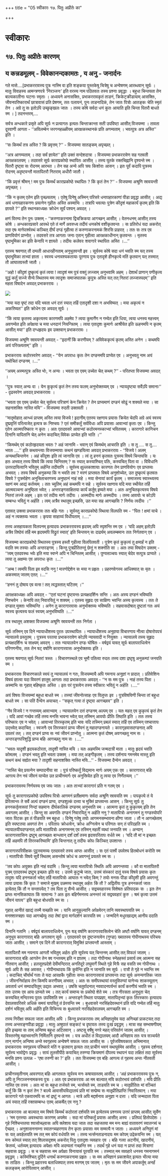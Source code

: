 +++
title = "05 स्वीकारः १७. पितुः अप्रीतेः का"

+++
# स्वीकारः

## १७. पितुः अप्रीतेः कारणम्

## य कन्नडमूलम् - विवेकानन्दकामतः , य अनु - जनार्दनः

गते मासे….\[प्रभाकररावस्य पुत्रः नास्मि वा इति शङ्कया पुस्तकेषु चित्रेषु च अन्वेषणम् आरब्धवान् सूर्यः । मातुः विवाहस्य आमन्त्रणपत्रे ‘निरञ्जनः’ इति वरस्य नाम पठितवतः तस्य प्रश्नाः प्रवृद्धाः । बहुधा चिन्तयता तेन बाल्यकालीनाः घटनाः स्मृताः । अध्ययने अनासक्तिः, प्रभाकररावकृतं ताडनं, क्रिकेट्क्रीडायाम् आसक्तिः, जीवनपरिष्कारार्थं छात्रावासं प्रति प्रेषणम्, ततः पलायनं, पुनः ताडनादिकं, तेन जातः पित्रोः आतङ्कः चेति स्मृतं तेन । अग्रे तु सः इतोऽपि उच्छृङ्खलः जातः । तस्य कोषे सर्वदा धनं कुतः आयाति इति चिन्ता पितरौ बाधते स्म । \] तदनन्तरम्….

सर्वत्र अन्धकारे प्रसृते अपि सूर्यः न प्रत्यागतः इत्यतः चिन्ताक्रान्ता सती उपविष्टा आसीत् विजयम्मा । तावता दूरवाणी आगता - ‘‘अविलम्बेन जरगनहळ्ळीयम् आरक्षकस्थानकं प्रति अगम्यताम् । भवत्पुत्रः अत्र अस्ति’’ इति ।

‘‘सः किमर्थं तत्र अस्ति ? किं प्रवृत्तम् ?’’ - विजयम्मा सातङ्कम् अपृच्छत् ।

‘‘अत्र आगम्यताम् । तदा सर्वं ज्ञायेत’’ इति उक्तं सन्देशदात्रा । विजयम्मा प्रभाकररावेण सह गतवती आरक्षकालयम् । तदवसरे सूर्यः काराप्रकोष्ठे स्थापितः आसीत् । तस्य युतके रक्तचिह्नानि दृश्यन्ते स्म । पितरौ दृष्ट्वा सः रोदनम् आरभत । तेन सह अन्ये अपि त्रयः किशोराः आसन् । इतः पूर्वं कदापि पुत्रस्य रोदनम् अदृष्टवन्तौ मातापितरौ नितराम् अधीरौ जातौ ।

‘‘किं प्रवृत्तं श्रीमन् ! मम पुत्रः किमर्थं काराप्रकोष्ठे स्थापितः ? किं कृतं तेन ?’’ - विजयम्मा अश्रूणि स्रावयन्ती अपृच्छत् ।

‘‘किं न कृतम् एतेन इति पृच्छ्यताम् । एतेषु दिनेषु अस्मिन् परिसरे धनापहारकाणां पीडा प्रवृद्धा आसीत् । अद्य अयं धनापहारकगणः प्रयत्नेन गृहीतः अस्ति अस्माभिः । तत्रापि भवत्याः पुत्रेण कीदृशं महाकार्यं कृतम् इति किं ज्ञायते ?’’ इति स्थानकाध्यक्षः क्रोधेन सूर्यं पश्यन् अवदत् ।

क्षणं विरम्य तेन पुनः उक्तम् - ‘‘करुणाकरनामा द्विचक्रिकया आगच्छन् आसीत् । वेतनधनम् आसीत् तस्य कोषे । अन्धकारप्रसारे आरब्धे एते तं मार्गे अवरुध्य तदीयं धनकोषं वशीकृतवन्तः । सः प्रतिरोधं यदा अकरोत् तदा एषः मार्गपार्श्वस्थं कञ्चित् दीर्घं दण्डं गृहीत्वा तं करुणाकरनामकं शिरसि प्राहरत् । ततः सः तत्र एव प्राणवियोगं प्राप्नोत् । तदवसरे तत्र आगताः जनाः एतान् गृहीत्वा आरक्षकाधीनान् कृतवन्तः । मृतस्य पृष्ठभूमिका का इति केनापि न ज्ञायते । तदीयः कलेवरः शवागारे स्थापितः अस्ति ।...’’

एतस्य श्रवणात् तौ दम्पती आधारहीनताम् अनुभूतवन्तौ इव । सूर्यस्य कोषे सदा धनं भवति स्म यत् तस्य पृष्ठभूमिका ताभ्यां ज्ञाता । स्वस्य धनावश्यकतायाः पूरणाय पुत्रः एतादृशे हीनकृत्ये मतिं कृतवान् यत् तस्मात् तौ आघातग्रस्तौ जातौ ।

‘‘अहो ! कीदृशं दुष्कृत्यं कृतं त्वया ! त्वादृशं मम पुत्रं वक्तुं लज्जाम् अनुभवामि अहम् । देशार्थं प्राणान् पणीकृत्य युद्धं कर्तुं सज्जे सैन्ये स्थितस्य मम त्वादृशः समाजघातकः कुपुत्रः अस्ति यत् तत् नितरां लज्जास्पदम्’’ इति महता विषादेन अवदत् प्रभाकररावः ।

![](magazine_images/img-1658379833Dharavahini.jpg)

‘‘मया यदा पृष्टं तदा यदि भवता धनं दत्तं स्यात् तर्हि एतादृशी दशा न अभविष्यत् । मया अकृत्यं न अकरिष्यत’’ इति क्रोधेन एव अवदत् सूर्यः ।

‘‘किं त्वया कृतस्य अकृत्यस्य कारणमपि अहमेव ? त्वया कुमार्गेण न गम्येत इति धिया, त्वया धनस्य महत्त्वम् अवगम्येत इति अपेक्षया च मया धनदानं नियन्त्रितम् । त्वया एतादृशः कुमार्गः आश्रीयेत इति ऊहनमपि न कृतम् आसीत् मया’’ इति दग्धहृदयः इव उक्तवान् प्रभाकररावः ।

विजयम्मा अश्रूणि स्रावयन्ती अवदत् - ‘‘इदानीं किं करणीयम् ? अविवेककृत्यं कृतम् अस्ति अनेन । कथमपि अयं परिरक्ष्यताम्’’ इति ।

प्रभाकररावः कठोरस्वरेण अवदत् - ‘‘येन अपराधः कृतः तेन दण्डनमपि प्राप्येत एव । अनुभवतु नाम अयं यथोचितं दण्डनम् ।...’’

‘‘अयम् अस्मत्पुत्रः अस्ति भोः, न अन्यः । भवता एव एवम् उच्येत चेत् कथम् ?’’ - परितप्ता विजयम्मा अवदत् ।

‘‘पुत्रः स्यात् अन्यः वा । येन कुकृत्यं कृतं तेन तस्य फलम् अनुभोक्तव्यम् एव । न्यायदृष्ट्या सर्वेऽपि समानाः’’ - दृढस्वरेण अवदत् प्रभाकररावः ।

‘‘भवता एव एवम् उच्येत चेत् सूर्यस्य परित्राणं केन क्रियेत ? तेन प्राप्यमाणं दण्डनं सोढुं न शक्यते मया । सा सहनाशक्तिः नास्ति मयि’’ - विजयम्मा रुदती उक्तवती ।

‘‘मातृमोहात् आन्ध्यं प्राप्तम् अस्ति त्वया विजये ! इदानीम् एतस्य रक्षणाय प्रयासः क्रियेत चेदपि अग्रे अयं स्वस्य दुष्प्रवृत्तिं परित्यजेत् इत्यत्र कः निश्चयः ? एतं समीकर्तुं सर्वविधाः अपि प्रयासाः आवाभ्यां कृताः एव । किन्तु एतेन आत्मपरिष्कारः न कृतः । अतः एतदवसरे आवाभ्यां कठोरमनस्काभ्यां भवितव्यम् । कारागारे कानिचन दिनानि यापितानि चेत् अनेन कदाचित् विवेकः प्राप्येत इति भाति ।’’

‘‘किमर्थम् एवं कठोरहृदयता भवतः ? अहं जानामि - भवान् एवं किमर्थम् आचरति इति । स तु .... स तु.... भवतः ....’’ इति कथयन्त्याः विजयम्मायाः कथनं खण्डयित्वा अवदत् प्रभाकररावः - ‘‘विजये ! अलम् अन्यथाचिन्तनेन । अहं कीदृशः इति त्वं जानासि एव । त्वं तु हननं कृतवतः पुत्रस्य विषये चिन्तयसि । यः हतः अभवत् तस्य विषये किं त्वया चिन्तितम् ? सः स्यात् कस्याश्चित् पतिः, कस्यचित् पिता वा । विविधानि उत्तरदायित्वानि भवितुम् अर्हन्ति तदीयानि । सूर्यस्य क्षुल्लकाशायाः कारणतः तेन प्राणवियोगः एव प्राप्तव्यः अभवत् । तस्य विषये अनुकम्पा किं न भवति तव ? मरणं प्राप्तवतः विषये अनुशोच्येत, उत दुष्कृत्यं कृतवतः विषये ? पुत्रमोहेण अनुचिताचरणस्य अनुष्ठानं नाहं सहे । मया सेनायां कार्यं कृतम् । समाजस्य स्वास्थ्यस्य रक्षणं मम आद्यं कर्तव्यम् । ततः च्युतिम् अहं कथमपि न सहे । सूर्यस्य रक्षणाय यदि मया स्थीयेत तर्हि आत्मवञ्चना अनुष्ठिता भवेत् । अन्तरङ्गसाक्षितया कार्यं कर्तुम् इष्यते मया । अतः अनुचितकृत्यस्य विषये नितरां लज्जे अहम् । इतः परं तदीयः मार्गः तदीयः । अस्मदीयः मार्गः अस्मदीयः । तस्य आवयोः च कोऽपि सम्बन्धः भवितुं न अर्हति । त्वम् अत्रैव स्थातुम् इच्छसि, उत मया सह आगच्छसि ? निर्णयः त्वदीयः ।’’

एतावत् उक्त्वा प्रभाकररावः ततः बहिः गतः । सूर्यस्तु काराप्रकोष्ठे स्थित्वा विलपति स्म - ‘‘पितः ! क्षमां याचे । अहं न त्यक्तव्यः भवता । कृपया साहाय्यं विधीयताम् ।....’’

तस्य असहायकता विलपनम् इत्यादयः प्रभाकररावस्य हृदयम् अपि स्पृशन्ति स्म एव । ‘यदि अहम् इतोऽपि अत्रैव तिष्ठेयं तर्हि मम हृदयमपि विद्रुतं स्यात्’ इति चिन्तयन् सः दार्ढ्यम् अवलम्बमानः ततः निर्गतवान् एव ।

विजयम्मा काराप्रकोष्ठे स्थितस्य पुत्रस्य हस्तौ गृहीत्वा विलपितवती । पुत्रेण कृतं कुकृत्यं तु क्षमार्हं न इति वदति स्म तस्याः अपि अन्तरङ्गम् । किन्तु पुत्रप्रीतितन्तुं छेत्तुं न शक्नोति सा । अतः तया विषादेन उक्तम् - ‘‘त्वम् एतदवस्थः भवेः इति मया स्वप्ने अपि न चिन्तितम् आसीत् । पुण्यसञ्चयः स्यात् चेदेव सत्पुत्रः प्राप्यते । त्वया तु अक्षम्यः एव अपराधः कृतः ।...’’

‘‘अम्ब ! त्वमपि पिता इव वदसि ननु ! मारणोद्देशेन सः मया न प्रहृतः । प्रहरणवेगस्य आधिक्यात् सः मृतः । अकस्मात् जातम् एतत् ।...’’

‘‘हननं तु दोषाय एव वत्स ! तत् त्वद्धस्तात् घटितम् ।’’

आरक्षकाध्यक्षः अपि अवदत् - ‘‘एतां घटनां दृष्टवन्तः प्रत्यक्षदर्शिनः सन्ति । अतः अस्य दण्डनं भविष्यति निश्चयेन । केनापि तत् निवारयितुं न शक्यम् । एतस्य सुहृदः एव साक्षिणः भवन्ति अस्य कृत्यस्य । ततः ते दण्डात् मुक्ताः भविष्यन्ति । अनेन तु कारागारवासः अनुभोक्तव्यः भविष्यति । सहवासदोषात् दुष्टतां गतः अयं स्वस्य कृत्यस्य फलं स्वयम् अनुभविष्यति ।...’’

तत्र स्थातुम् अशक्ता विजयम्मा अश्रूणि स्रावयन्ती ततः निर्गता ।

सूर्यः तस्मिन् एव दिने न्यायाधीशस्य पुरतः उपस्थापितः । न्यायाधीशस्य अनुज्ञया विचारणाय नीत्वा दोषारोपपत्रं न्यायालये प्रस्तुतम् । पुत्रस्य परतया प्रभाकररावेण कोऽपि न्यायवादी न नियुक्तः । न्यायालये तस्य सुहृदः प्रत्यक्षदर्शिनः च साक्ष्यम् अवदन् । ततः न्यायालयेन दण्डः घोषितः - वर्षद्वयं यावत् सूर्यः बालापराधित्वेन परिगणनीयः, ततः तेन षट् वर्षाणि कारागारवासः अनुभोक्तव्यः इति ।

एतस्य श्रवणात् सूर्यः नितरां त्रस्तः । विचारणस्थले एव भूमौ पतित्वा रुदतः तस्य दशा द्रष्टृषु अनुकम्पां जनयति स्म ।

प्रभाकररावः विचारणकाले स्वयं तु न्यायालयं न गतः, विजयम्मायै अपि गमनाय अनुज्ञां न प्रादात् । प्रतिवेशिनः विषयं ज्ञात्वा यदा विवरणं ज्ञातुम् आगताः तदा प्रभाकररावः अवदत् - ‘‘न सः मम पुत्रः । नाहं तस्य पिता । अस्माभिः सः गृहात् बहिष्कृतः अस्ति । इतः परं पुत्रत्वेन तस्य स्वीकारः भवितुं न अर्हति ।....’’

अयं विषयः विजयम्मां बहुधा बाधते स्म । तस्यां जीवनोत्साहः एव विलुप्तः इव । पुत्रविषयिणी चिन्ता तां बहुधा बाधते स्म । सा पतिं दैन्येन अयाचत् - ‘‘सकृत् गत्वा तं दृष्ट्वा आगच्छाव’’ इति ।

‘‘नैव विजये ! न गन्तव्यम् आवाभ्याम् । न्यायालयेन दत्तं दण्डनम् अल्पम् एव । यतः महत् एव कुकृत्यं कृतं तेन । यदि आवां गच्छेव तर्हि तस्य मनसि भावना भवेत् यत् तस्मिन् आवयोः प्रीतिः तिष्ठति इति । ततः तस्य परिष्कारः एव न भवेत् । आवाभ्यां तिरस्कृतम् इति भावः यदि तस्मिन् प्रबलं स्यात् तर्हि एव तस्मिन् पश्चात्तापः उद्भवेत् कदाचित् । स्वजनैः एव तिरस्कारं प्राप्य जीवनं तु महादण्डनायते । कारागृहवासदण्डनात् अपि उग्रतरं तत् । तत् दण्डनं प्राप्य सः नवं जीवनं प्राप्नोतु । आत्मना कृतं दोषम् अवगच्छतु नाम सः । अन्तरङ्गपरिशुद्धिं प्राप्य बहिः आगच्छतु नाम सः ।....’’

‘‘भवतः यादृशी हृदयकठोरता, तादृशी नास्ति मयि । यतः अहमस्मि जन्मदात्री माता । मातुः हृदयं भवति कोमलम् । दण्डनं भवतु इति भवता उक्तम् । मया तत् अङ्गीकृतम् । तस्य दर्शनाय गमनमेव मास्तु इति कथनं कथं सह्येत मया ? तादृशी सहनाशक्तिः नास्ति मयि...’’ - विजयम्मा दैन्येन अवदत् ।

‘‘नास्ति चेत् प्रयत्नेन सम्पादनीया सा । पुत्रं परिष्कर्तुं विद्यमानः मार्गः अयम् एकः एव । कारागारात् बहिः आगत्य तेन नवं जीवनं याप्येत उत प्राचीनमार्गः एव अनुस्रियेत इति तु त्वया एव निर्णेतव्यम् ।’’

प्रभाकररावस्य निर्णयस्य एव जयः जातः । अतः ताभ्यां कारागारं प्रति न गतम् एव ।

सूर्यः तु कारागारप्रकोष्ठे उपविश्य पित्रोः आगमनं प्रतीक्षमाणः सर्वदा अश्रूणि स्रावयति स्म । पापकृत्ये तं ये प्रेरितवन्तः ते सर्वे अल्पं दण्डनं प्राप्य, दण्डशुल्कं दत्त्वा च मुक्तिं प्राप्तवन्तः आसन् । किन्तु सूर्यः तु हननकर्तृत्वरूपां निन्दां सहमानः दीर्घकालिकं दण्डनम् अनुभवति स्म । आत्मना कृतं तु कुकृत्यम् इति तेन अवगतम् आसीत् । किन्तु सा अवगतिः दण्डनं निवारयितुं न अर्हति ननु ? मातापित्रोः अनागमनं तु गण्डस्योपरि जातः पिटकः इव तं पीडयति स्म बहुधा । दिनेषु गतेषु तयोः आगमनसम्भावना क्षीणा जाता । तौ न आगच्छेताम् इति स्पष्टतया अवगतं तेन । परितापः क्रोधत्वेन, क्रोधः अग्नित्वेन च परिणतः सन् तं परिदहति स्म । न्यायालयीयदण्डनात् अपि मातापित्रोः अनागमनम् एव तस्मिन् महतीं व्यथां जनयति स्म । अन्यान् कारागारवासिनः द्रष्टुम् आगच्छतः बान्धवान् दर्शं दर्शं तस्य हृदयपरितापः वर्धते स्म । ‘यदि तौ मां न इच्छतः तर्हि अहमपि तौ तिरस्करिष्यामि’ इति चिन्तनात् तु तदीयः कोपः किञ्चित् उपशान्तः ।

कारागारपरिवीक्षकः पुट्टस्वामय्यः एतदवसरे तस्य आप्तः आसीत् । सः एतं पार्श्वे उपवेश्य हितबोधनं करोति स्म । मातापित्रोः विषये सूर्ये स्थितम् असन्तोषं क्रोधं च अवगन्तुं प्रयतते स्म सः ।

‘‘तव कोपः अयुक्तः इति नाहं वदामि । किन्तु त्वया मातापित्रोः स्थितिः अपि अवगन्तव्या । कौ वा मातापितरौ पुत्रम् एतदवस्थं द्रष्टुम् इच्छतः इति वद । उत्तमे कुटुम्बे जातः, उत्तमं संस्कारं दातुं यस्य विषये प्रयासः कृतः तादृशः यदि हननकर्ता भवेत् तर्हि मातापित्रोः आघातः न भवेत् किम् ? तयोः मनसः पीडा कीदृशी इति अवगन्तुं त्वया प्रयासः किं कृतः ? समाजे मुखम् उन्नमय्य स्थातुम् अर्हतः किं तौ ? अद्वितीयः पुत्रः हननकर्ता जातः इत्येतत् किं तौ न सन्तापयेत् ? तव पिता तु सैन्ये आसीत् । सद्व्यवहारस्य विशेषतः प्रतिपादकः सः । इतः तेन प्राप्तः मानसिकाघातः किं सामान्यः ? अतः इतः बहिर्गमनस्य अनन्तरं त्वं सद्व्यवहारं कुरु । श्रमं कृत्वा उत्तमं जीवनं यापय’’ इति बहुधा बोधयति स्म सः ।

गृहात् आनीतं खाद्यं तस्मै यच्छति स्म । यानि आनुकूल्यानि अपेक्ष्येरन् तानि व्यवस्थापयति स्म । मनश्शास्त्रज्ञाः यदा आगच्छेयुः तदा तेषां द्वारा मार्गदर्शनं कारयति स्म । जन्मदिने मधुरखाद्यम् आनीय ददाति स्म ।

दिनानि गतानि । वर्षद्वयं बालापराधित्वेन, पुनः षड् वर्षाणि कारागारवासित्वेन चेति अष्टौ वर्षाणि यावत् दण्डनम् अनुभूय कारागारात् बहिः अगतवान् सूर्यः । एतदवसरे एव दुष्टजनत्वेन (गुण्डा) ख्यातस्य गोपीनाथस्य परिचयः जातः आसीत् । समाने एव दिने तौ कारागारात् विमुक्तिं प्राप्तवन्तौ आस्ताम् ।

मातापितरौ मम नयनाय आगतौ भवितुम् अर्हतः इति सूर्यस्य यत् चिन्तनम् आसीत् तत् विफलं जातम् । कारागारात् बहिः आगतेन तेन क्व गन्तव्यम् इति न ज्ञातम् । तदा गोपीनाथः स्नेहहस्तं प्रसार्य तम् आत्मना सह नीतवान् आसीत् । हलसूरुप्रदेशे देवीमन्दिरात् अनतिदूरे लघुमार्गे स्थिते गृहे मित्रैः सह वसति स्म गोपीनाथः । सूर्यः अपि तैः सह अवसत् । गोपीनाथादयः किं कुर्वन्ति इति न जानाति स्म सूर्यः । रात्रौ ते गृहे न भवन्ति स्म । कदाचित् चौर्यार्थं गताः ते यदा आरक्षकैः गृहीताः सन्तः कारागारवासं प्राप्तवन्तः तदा सूर्यः अनन्यगतिकः जातः । जीवननिर्वाहाय तेन किमपि करणीयम् अभवत् । अतः सः समीपस्थायां वस्तुविपण्यां यानेभ्यः शाकस्यूतान् अवतार्य धनं सम्पादयितुम् उद्यतः अभवत् । उषसि चतुर्वादनात् नववादनपर्यन्तं कार्यं करणीयं भवति स्म । ततः उत्तमः एव आयः प्राप्यते स्म । तत् कार्यं समाप्य सः प्रकोष्ठे शेते स्म । तत्र नीरसता अनुभूता चेत् कस्यचित् मन्दिरस्य पुरतः उपविशति स्म । अन्तरङ्गे स्थिता पापप्रज्ञा, मातापितृभ्यां कृतः तिरस्कारः इत्यादयः देवालयपरिसरे अधिकं समयं यापयितुं तं प्रेरयन्ति स्म । बुधवासरे नरसिंहदेवस्थानं प्रति यदि गम्येत तर्हि मातुः दर्शनं भवितुम् अपि अर्हति इति विचिन्त्य सः बुधवासरे नरसिंहदेवालयम् आगच्छति स्म ।

तस्य निरीक्षा सफला जाता आसीत् अपि । किन्तु प्रभाकररावः तम् अभिज्ञातुमेव यदा अनिच्छां प्राकटयत् तदा तस्य अन्तरङ्गपीडा प्रवृद्धा । मातुः अश्रुपातं सङ्कटं च दृष्टवतः तस्य दुःखं प्रवृद्धम् । मात्रा सह सम्भाषणीयम् इति इच्छया सः ताम् अन्विष्य बहुधा अटितवान् । अष्टसु वर्षेषु नगरे महत् परिवर्तनं जातम् आसीत् । विस्तरणेषु महाभवनानि निर्मितानि दृश्यन्ते स्म । यत्र अधीतं तं विद्यालयम् आदौ अभिज्ञाय ततः यत्र सञ्चर्यते तान् मार्गान् अन्विष्य अन्ते स्वगृहस्य अन्वेषणे सफलः जातः आसीत् सः । पूर्वजविषयकात् अभिमानात् प्रभाकररावः स्वगृहस्य परिष्कारे मतिं न कृतवान् इत्यतः तत् प्राचीनं भवनं यथापूर्वमेव आसीत् । गृहस्य दर्शनात् सूर्यस्य भावोद्वेगः प्रवृद्धः । सायं तुलसीपीठे कयाचित् तरुण्या क्रियमाणं दीपस्य स्थापनं यदा लक्षितं तदा सूर्यस्य मनसि प्रश्नः उत्पन्नः - ‘एषा तरुणी का ?’ इति । ततः विजयम्मा एव बहिः आगत्य तं गृहस्य अन्तः नीतवती आसीत् ।

प्राचीनस्मृतीनाम् आवरणात् बहिः आगतवतः सूर्यस्य मनः कषायग्रस्तम् आसीत् । ‘अहं प्रभाकररावस्य पुत्रः न, अपि तु निरञ्जननामकस्य पुत्रः । अतः एव प्रभाकररावः आ मम बाल्यात् मयि कठोरभावं दर्शयति । मयि प्रीतिः नास्ति एव तस्य । अतः मां सः बहुधा तर्जयते स्म, भर्त्सयते स्म, ताडयति स्म च । मातृप्रीतितः मां वञ्चितं कर्तुं किं किं न कृतं तेन ? बाल्ये आवासीयविद्यालयं प्रति मां सम्प्रेष्य सः मातृप्रीतिप्राप्तिं निवारितवान् । मया कारागारे गते एकवारमपि सः मां द्रष्टुं न आगतः । मात्रे अपि मद्दर्शनाय अनुज्ञा न दत्ता । यदि जन्मदाता पिता अयं स्यात् तर्हि रक्तसम्बन्धः एतम् आकर्षेत् एव ननु ?

प्रभाकररावः आ बाल्यात् मम विषये किमर्थं कठोरतां दर्शयति स्म इत्येतस्य प्रश्नस्य उत्तरं प्राप्तम् आसीत् सूर्येण । ‘मम एतस्याः अवस्थायाः कारणम् अयमेव । सदा मां परिष्कर्तुं प्रयासः आसीत् अस्य । प्रतिपदं हितोपदेशः । गृहे निश्चिन्ततया श्वासोच्छ्वासः अपि क्लेशाय यदा जातः तदा सहजतया मम मनः बाह्यं वातावरणं स्वातन्त्र्यं च ऐच्छत् । अनुशासननाम्ना स्वातन्त्र्यहरणाय तेन कृताः प्रयासाः मम सम्मत्यै न जाताः । अध्ययने अनिपुणं मां सः यत् अवहेलयति स्म तत् मम कोपं वर्धयति स्म । तस्य भर्त्सनताडनादयः मम कोपम् उद्रेकयन्ति स्म । यत् मनः कोमलं स्यात् तत् शिलासदृशम् अकरोत् पितुः एतादृशः व्यवहारः एव । बहिः गत्वा अटनीयं, खादनीयं, क्रेतव्यं, धर्तव्यम् इत्यादयः अपेक्षाः मयि अदम्यतां गच्छन्ति स्म । तदर्थं गृहे धनं यदा न प्राप्तं तदा मित्राणां सहवासः प्रवृद्धः । स च सहवासः मम अपेक्षाः विनायासं पूरयति स्म । तस्मात् मम व्यवहारे धनस्य गमनागमनं प्रवृद्धम् । कस्मिंश्चित् दुर्दिने धनार्थं करुणाकरनामा प्रहृतः । सः मम अभिज्ञानं प्रकाशयेत् इत्यतः भीत्या मया सः ताडितः । किन्तु प्रहारस्य बलाधिक्यात् तस्य मरणम् एव जातम् । मृतः सः मम जीवने अपाकर्तुम् अनर्हं कलङ्कम् आरोपितवान् आसीत् ।


